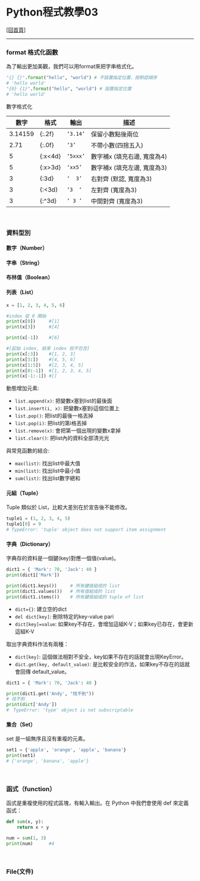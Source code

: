 # Python程式教學03

[[回首頁]](../README.md)<br/>

----
### format 格式化函數
為了輸出更加美觀，我們可以用format來把字串格式化。<br/>
```python
"{} {}".format("hello", "world") # 不設置指定位置，按默認順序
# 'hello world'
"{0} {1}".format("hello", "world") # 設置指定位置
# 'hello world'
```
數字格式化<br/>

| 數字    | 格式    | 輸出           | 描述                        |
| ------- | ------- | -------------- | --------------------------- |
| 3.14159 | {:.2f}  | ```‘3.14’``` | 保留小數點後兩位            |
| 2.71    | {:.0f}  | ```‘3’```    | 不帶小數(四捨五入)          |
| 5       | {:x<4d} | ```‘5xxx’``` | 數字補x (填充右邊, 寬度為4) |
| 5       | {:x>3d} | ```‘xx5’```  | 數字補x (填充左邊, 寬度為3) |
| 3       | {:3d}   | ```‘  3’```  | 右對齊 (默認, 寬度為3)       |
| 3       | {:<3d}  | ```‘3  ‘```  | 左對齊 (寬度為3)             |
| 3       | {:^3d}  | ```‘ 3 ’```  | 中間對齊 (寬度為3)           |
<br/>

### 資料型別
#### 數字（Number）
#### 字串（String）
#### 布林值（Boolean）
#### 列表（List）
```python
x = [1, 2, 3, 4, 5, 6]

#index 從 0 開始
print(x[0])     #[1]
print(x[3])     #[4]

print(x[-1])    #[6]

#[起始 index, 結束 index 但不包含]
print(x[:3])    #[1, 2, 3]
print(x[3:])    #[4, 5, 6]
print(x[1:5])   #[2, 3, 4, 5]
print(x[0:-1])  #[1, 2, 3, 4, 5]
print(x[-1:-1]) #[]
```
動態增加元素:
* ```list.append(x)```: 把變數x塞到list的最後面
* ```list.insert(i, x)```: 把變數x塞到i這個位置上
* ```list.pop()```: 把list的最後一格丟掉
* ```list.pop(i)```: 把list的第i格丟掉
* ```list.remove(x)```: 會把第一個出現的變數x拿掉
* ```list.clear()```: 把list內的資料全部清光光

與常見函數的結合:
* ```max(list)```: 找出list中最大值
* ```min(list)```: 找出list中最小值
* ```sum(list)```: 找出list數字總和

#### 元組（Tuple）
Tuple 類似於 List，比較大差別在於宣告後不能修改。<br/>
```python
tuple1 = (1, 2, 3, 4, 5)
tuple1[0] = 9
# TypeError: 'tuple' object does not support item assignment
```

#### 字典（Dictionary）
字典存的資料是一個鍵(key)對應一個值(value)。<br/>
```python
dict1 = { 'Mark': 70, 'Jack': 40 }
print(dict1['Mark'])

print(dict1.keys())     # 所有鍵值組成的 list
print(dict1.values())   # 所有值組成的 list
print(dict1.items())    # 所有鍵值組成的 tuple of list
```
* ```dict={}```: 建立空的dict
* ```del dict[key]```: 刪除特定的key-value pari
* ```dict[key]=value```: 如果key不存在，會增加這組K-V；如果key已存在，會更新這組K-V

取出字典資料作法有兩種：
* ```dict[key]```: 這個做法相對不安全，key如果不存在的話就會出現KeyError。
* ```dict.get(key, default_value)```: 是比較安全的作法，如果key不存在的話就會回傳 default_value。
```python
dict1 = { 'Mark': 70, 'Jack': 40 }

print(dict1.get('Andy', "找不到"))
# 找不到
print(dict['Andy'])
#　TypeError: 'type' object is not subscriptable
```

#### 集合（Set）
set 是一組無序且沒有重複的元素。
```python
set1 = {'apple', 'orange', 'apple', 'banana'}
print(set1)
# {'orange', 'banana', 'apple'}
```
<br/>

### 函式（function）
函式是重複使用的程式區塊，有輸入輸出。在 Python 中我們會使用 def 來定義函式：
```python
def sum(x, y):
    return x + y

num = sum(1, 3)
print(num)      #4
```
<br/>

### File(文件)
<br/>
